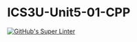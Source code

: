 # ICS3U-Unit5-01-CPP

[![GitHub's Super Linter](https://github.com/Huzaifa-Khalid-2/ICS3U-Unit5-01-Python/workflows/GitHub's%20Super%20Linter/badge.svg)](https://github.com/Huzaifa-Khalid-2/ICS3U-Unit5-01-Python/actions)
